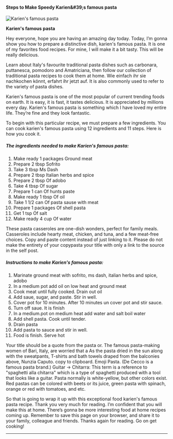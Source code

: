             

#### Steps to Make Speedy Karien&amp;#39;s famous pasta

![Karien's famous pasta](https://img-global.cpcdn.com/recipes/46838322/751x532cq70/kariens-famous-pasta-recipe-main-photo.jpg)

**Karien's famous pasta**

Hey everyone, hope you are having an amazing day today. Today, I’m gonna show you how to prepare a distinctive dish, karien's famous pasta. It is one of my favorites food recipes. For mine, I will make it a bit tasty. This will be really delicious.

Learn about Italy's favourite traditional pasta dishes such as carbonara, puttanesca, pomodoro and Amatriciana, then follow our collection of traditional pasta recipes to cook them at home. Wie einfach ihr sie nachkochen könnt, erfahrt ihr jetzt auf. It is also commonly used to refer to the variety of pasta dishes.

Karien's famous pasta is one of the most popular of current trending foods on earth. It is easy, it is fast, it tastes delicious. It is appreciated by millions every day. Karien's famous pasta is something which I have loved my entire life. They’re fine and they look fantastic.

To begin with this particular recipe, we must prepare a few ingredients. You can cook karien's famous pasta using 12 ingredients and 11 steps. Here is how you cook it.

##### The ingredients needed to make Karien's famous pasta:

1.  Make ready 1 packages Ground meat
2.  Prepare 2 tbsp Sofrito
3.  Take 3 tbsp Ms Dash
4.  Prepare 2 tbsp Italian herbs and spice
5.  Prepare 2 tbsp Of adobo
6.  Take 4 tbsp Of sugar
7.  Prepare 1 can Of hunts paste
8.  Make ready 1 tbsp Of oil
9.  Take 1 1/2 can Of pasta sause with meat
10.  Prepare 1 packages Of shell pasta
11.  Get 1 tsp Of salt
12.  Make ready 4 cup Of water

These pasta casseroles are one-dish wonders, perfect for family meals. Casseroles include hearty meat, chicken, and tuna, and a few meat-free choices. Copy and paste content instead of just linking to it. Please do not make the entirety of your copypasta your title with only a link to the source in the self post.

##### Instructions to make Karien's famous pasta:

1.  Marinate ground meat with sofrito, ms dash, italian herbs and spice, adobo
2.  In a medium pot add oil on low heat and ground meat
3.  Cook meat until fully cooked. Drain out oil
4.  Add saue, sugar, and paste. Stir in well.
5.  Cover pot for 10 minutes. After 10 minutes un cover pot and stir sauce.
6.  Turn off saue. It is finish
7.  In a medium.pot on medium heat add water and salt boil water
8.  Add shell pasta. Cook until tender.
9.  Drain pasta
10.  Add pasta to sauce and stir in well.
11.  Food is finish. Serve hot

Your title should be a quote from the pasta or. The famous pasta-making women of Bari, Italy, are worried that a As the pasta dried in the sun along with the sweatpants, T-shirts and bath towels draped from the balconies above, Nunzia Caputo. copy to clipboard. Emoji Pasta. (De Cecco is a famous pasta brand.) Guitar → Chitarra: This term is a reference to "spaghetti alla chitarra" which is a type of spaghetti produced with a tool that looks like a guitar. Pasta normally is white-yellow, but other colors exist. Red pastas can be colored with beets or its juice, green pasta with spinach, orange or red with tomatoes, and etc.

So that is going to wrap it up with this exceptional food karien's famous pasta recipe. Thank you very much for reading. I’m confident that you will make this at home. There’s gonna be more interesting food at home recipes coming up. Remember to save this page on your browser, and share it to your family, colleague and friends. Thanks again for reading. Go on get cooking!

* * *